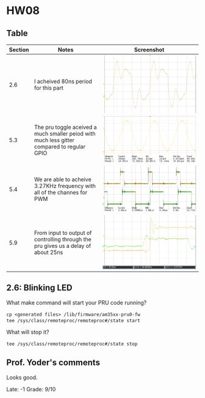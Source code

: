 # HW08

## Table  
| Section                | Notes | Screenshot |
|------------------------|-------|------------|
| 2.6 | I acheived 80ns period for this part | ![](2.6.png) |
| 5.3 | The pru toggle aceived a much smaller peiod with much less gitter compared to regular GPIO | ![](5.3.png)|
| 5.4 | We are able to acheive 3.27KHz frequency with all of the channes for PWM | ![](5.4.png)|
| 5.9 | From input to output of controlling through the pru gives us a delay of about 25ns |![](5.9.png)|

## 2.6: Blinking LED 
What make command will start your PRU code running?  
```
cp <generated files> /lib/firmware/am35xx-pru0-fw  
tee /sys/class/remoteproc/remoteproc#/state start
```

What will stop it?  
```
tee /sys/class/remoteproc/remoteproc#/state stop
```

## Prof. Yoder's comments

Looks good.

Late: -1
Grade:  9/10
